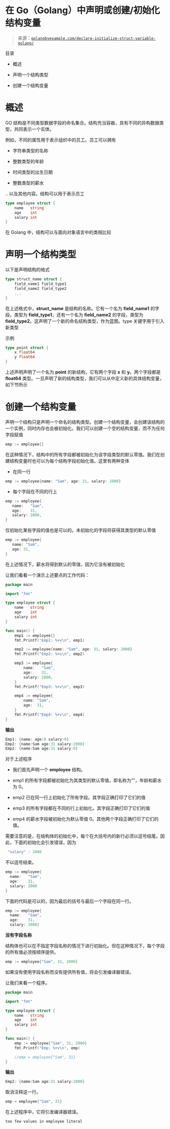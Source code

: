 <!--yml

分类：未分类

日期：2024-10-13 06:19:50

-->

# 在 Go（Golang）中声明或创建/初始化结构变量

> 来源：[`golangbyexample.com/declare-initialize-struct-variable-golang/`](https://golangbyexample.com/declare-initialize-struct-variable-golang/)

目录

+   概述

+   声明一个结构类型

+   创建一个结构变量

# **概述**

GO 结构是不同类型数据字段的命名集合。结构充当容器，具有不同的异构数据类型，共同表示一个实体。

例如，不同的属性用于表示组织中的员工。员工可以拥有

+   字符串类型的名称

+   整数类型的年龄

+   时间类型的出生日期

+   整数类型的薪水

.. 以及其他内容。结构可以用于表示员工

```go
type employee struct {
    name   string
    age    int
    salary int
}
```

在 Golang 中，结构可以与面向对象语言中的类相比较

# **声明一个结构类型**

以下是声明结构的格式

```go
type struct_name struct {
    field_name1 field_type1
    field_name2 field_type2
    ...
}
```

在上述格式中，**struct_name** 是结构的名称。它有一个名为 **field_name1** 的字段，类型为 **field_type1**，还有一个名为 **field_name2** 的字段，类型为 **field_type2**。这声明了一个新的命名结构类型，作为蓝图。type 关键字用于引入新类型

示例

```go
type point struct {
    x float64
    y float64
}
```

上述声明声明了一个名为 **point** 的新结构，它有两个字段 **x** 和 **y**。两个字段都是 **float64** 类型。一旦声明了新的结构类型，我们可以从中定义新的具体结构变量，如下节所示

# **创建一个结构变量**

声明一个结构只是声明一个命名的结构类型。创建一个结构变量，会创建该结构的一个实例，同时内存也会被初始化。我们可以创建一个空的结构变量，而不为任何字段赋值

```go
emp := employee{}
```

在这种情况下，结构中的所有字段都被初始化为该字段类型的默认零值。我们在创建结构变量时也可以为每个结构字段初始化值。这里有两种变体

+   在同一行

```go
emp := employee{name: "Sam", age: 31, salary: 2000}
```

+   每个字段在不同的行上

```go
emp := employee{
   name:   "Sam",
   age:    31,
   salary: 2000,
}
```

仅初始化某些字段的值也是可以的。未初始化的字段将获得其类型的默认零值

```go
emp := employee{
   name: "Sam",
   age: 31,
}
```

在上述情况下，薪水将得到默认的零值，因为它没有被初始化

让我们看看一个演示上述要点的工作代码：

```go
package main

import "fmt"

type employee struct {
    name   string
    age    int
    salary int
}

func main() {
    emp1 := employee{}
    fmt.Printf("Emp1: %+v\n", emp1)

    emp2 := employee{name: "Sam", age: 31, salary: 2000}
    fmt.Printf("Emp2: %+v\n", emp2)

    emp3 := employee{
        name:   "Sam",
        age:    31,
        salary: 2000,
    }
    fmt.Printf("Emp3: %+v\n", emp3)

    emp4 := employee{
        name: "Sam",
        age:  31,
    }
    fmt.Printf("Emp4: %+v\n", emp4)
}
```

**输出**

```go
Emp1: {name: age:0 salary:0}
Emp2: {name:Sam age:31 salary:2000}
Emp2: {name:Sam age:31 salary:0}
```

对于上述程序

+   我们首先声明一个 **employee** 结构。

+   emp1 的所有字段都被初始化为其类型的默认零值，即名称为“”，年龄和薪水为 0。

+   emp2 已在同一行上初始化了所有字段。其字段正确打印了它们的值

+   emp3 的所有字段都在不同的行上初始化。其字段正确打印了它们的值

+   emp4 的薪水字段被初始化为默认零值 0。其他两个字段正确打印了它们的值。

需要注意的是，在结构体的初始化中，每个在大括号内的新行必须以逗号结尾。因此，下面的初始化会引发错误，因为

```go
 "salary" : 2000
```

不以逗号结束。

```go
emp := employee{
  name:   "Sam",
  age:    31,
  salary: 2000
}
```

下面的代码是可以的，因为最后的括号与最后一个字段在同一行。

```go
emp := employee{
  name:   "Sam",
  age:    31,
  salary: 2000}
```

**没有字段名称**

结构体也可以在不指定字段名称的情况下进行初始化。但在这种情况下，每个字段的所有值必须按顺序提供。

```go
emp := employee{"Sam", 31, 2000}
```

如果没有使用字段名称而没有提供所有值，将会引发编译器错误。

让我们来看一个程序。

```go
package main

import "fmt"

type employee struct {
    name   string
    age    int
    salary int
}

func main() {
    emp := employee{"Sam", 31, 2000}
    fmt.Printf("Emp: %+v\n", emp)

    //emp = employee{"Sam", 31}
}
```

**输出**

```go
Emp2: {name:Sam age:31 salary:2000}
```

取消注释这一行。

```go
emp = employee{"Sam", 31}
```

在上述程序中，它将引发编译器错误。

```go
too few values in employee literal
```


